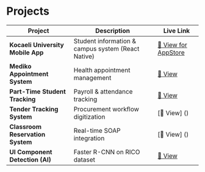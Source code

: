 # Projects

| Project                           | Description                                        | Live Link              |
| --------------------------------- | -------------------------------------------------- | ---------------------- |
| **Kocaeli University Mobile App** | Student information & campus system (React Native) | [🔗 View for AppStore](https://apps.apple.com/tr/app/ko%C3%BC-mobil/id6742989838?l=tr) |
| **Mediko Appointment System**     | Health appointment management                      | [🔗 View](https://medikorandevu.kocaeli.edu.tr/) |
| **Part-Time Student Tracking**    | Payroll & attendance tracking                      | [🔗 View](https://github.com/mall-e/kismi-zamanli) |
| **Tender Tracking System**        | Procurement workflow digitization                  | [🔗 View] () |
| **Classroom Reservation System**  | Real-time SOAP integration                         | [🔗 View] () |
| **UI Component Detection (AI)**   | Faster R-CNN on RICO dataset                       | [🔗 View](https://github.com/kubrakilicaslan/FMSSComponentDetectionProject) |
